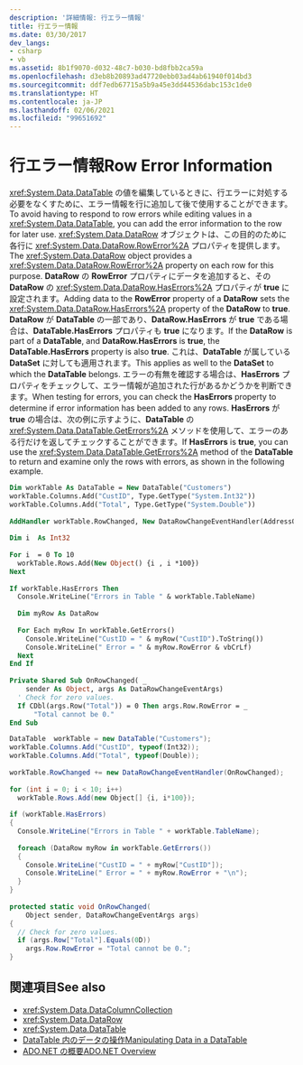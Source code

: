 ```yaml
---
description: '詳細情報: 行エラー情報'
title: 行エラー情報
ms.date: 03/30/2017
dev_langs:
- csharp
- vb
ms.assetid: 8b1f9070-d032-48c7-b030-bd8fbb2ca59a
ms.openlocfilehash: d3eb8b20893ad47720ebb03ad4ab61940f014bd3
ms.sourcegitcommit: ddf7edb67715a5b9a45e3dd44536dabc153c1de0
ms.translationtype: HT
ms.contentlocale: ja-JP
ms.lasthandoff: 02/06/2021
ms.locfileid: "99651692"
---
```

# <a name="row-error-information"></a><span data-ttu-id="a1882-103">行エラー情報</span><span class="sxs-lookup"><span data-stu-id="a1882-103">Row Error Information</span></span>

<span data-ttu-id="a1882-104"><xref:System.Data.DataTable> の値を編集しているときに、行エラーに対処する必要をなくすために、エラー情報を行に追加して後で使用することができます。</span><span class="sxs-lookup"><span data-stu-id="a1882-104">To avoid having to respond to row errors while editing values in a <xref:System.Data.DataTable>, you can add the error information to the row for later use.</span></span> <span data-ttu-id="a1882-105"><xref:System.Data.DataRow> オブジェクトは、この目的のために各行に <xref:System.Data.DataRow.RowError%2A> プロパティを提供します。</span><span class="sxs-lookup"><span data-stu-id="a1882-105">The <xref:System.Data.DataRow> object provides a <xref:System.Data.DataRow.RowError%2A> property on each row for this purpose.</span></span> <span data-ttu-id="a1882-106">**DataRow** の **RowError** プロパティにデータを追加すると、その **DataRow** の <xref:System.Data.DataRow.HasErrors%2A> プロパティが **true** に設定されます。</span><span class="sxs-lookup"><span data-stu-id="a1882-106">Adding data to the **RowError** property of a **DataRow** sets the <xref:System.Data.DataRow.HasErrors%2A> property of the **DataRow** to **true**.</span></span> <span data-ttu-id="a1882-107">**DataRow** が **DataTable** の一部であり、**DataRow.HasErrors** が **true** である場合は、**DataTable.HasErrors** プロパティも **true** になります。</span><span class="sxs-lookup"><span data-stu-id="a1882-107">If the **DataRow** is part of a **DataTable**, and **DataRow.HasErrors** is **true**, the **DataTable.HasErrors** property is also **true**.</span></span> <span data-ttu-id="a1882-108">これは、**DataTable** が属している **DataSet** に対しても適用されます。</span><span class="sxs-lookup"><span data-stu-id="a1882-108">This applies as well to the **DataSet** to which the **DataTable** belongs.</span></span> <span data-ttu-id="a1882-109">エラーの有無を確認する場合は、**HasErrors** プロパティをチェックして、エラー情報が追加された行があるかどうかを判断できます。</span><span class="sxs-lookup"><span data-stu-id="a1882-109">When testing for errors, you can check the **HasErrors** property to determine if error information has been added to any rows.</span></span> <span data-ttu-id="a1882-110">**HasErrors** が **true** の場合は、次の例に示すように、**DataTable** の <xref:System.Data.DataTable.GetErrors%2A> メソッドを使用して、エラーのある行だけを返してチェックすることができます。</span><span class="sxs-lookup"><span data-stu-id="a1882-110">If **HasErrors** is **true**, you can use the <xref:System.Data.DataTable.GetErrors%2A> method of the **DataTable** to return and examine only the rows with errors, as shown in the following example.</span></span>  
  
```vb  
Dim workTable As DataTable = New DataTable("Customers")  
workTable.Columns.Add("CustID", Type.GetType("System.Int32"))  
workTable.Columns.Add("Total", Type.GetType("System.Double"))  
  
AddHandler workTable.RowChanged, New DataRowChangeEventHandler(AddressOf OnRowChanged)  
  
Dim i  As Int32  
  
For i  = 0 To 10  
  workTable.Rows.Add(New Object() {i , i *100})  
Next  
  
If workTable.HasErrors Then  
  Console.WriteLine("Errors in Table " & workTable.TableName)  
  
  Dim myRow As DataRow  
  
  For Each myRow In workTable.GetErrors()  
    Console.WriteLine("CustID = " & myRow("CustID").ToString())  
    Console.WriteLine(" Error = " & myRow.RowError & vbCrLf)  
  Next  
End If  
  
Private Shared Sub OnRowChanged( _  
    sender As Object, args As DataRowChangeEventArgs)  
  ' Check for zero values.  
  If CDbl(args.Row("Total")) = 0 Then args.Row.RowError = _  
      "Total cannot be 0."  
End Sub  
```  
  
```csharp  
DataTable  workTable = new DataTable("Customers");  
workTable.Columns.Add("CustID", typeof(Int32));  
workTable.Columns.Add("Total", typeof(Double));  
  
workTable.RowChanged += new DataRowChangeEventHandler(OnRowChanged);  
  
for (int i = 0; i < 10; i++)  
  workTable.Rows.Add(new Object[] {i, i*100});  
  
if (workTable.HasErrors)  
{  
  Console.WriteLine("Errors in Table " + workTable.TableName);  
  
  foreach (DataRow myRow in workTable.GetErrors())  
  {  
    Console.WriteLine("CustID = " + myRow["CustID"]);  
    Console.WriteLine(" Error = " + myRow.RowError + "\n");  
  }  
}  
  
protected static void OnRowChanged(  
    Object sender, DataRowChangeEventArgs args)  
{  
  // Check for zero values.  
  if (args.Row["Total"].Equals(0D))  
    args.Row.RowError = "Total cannot be 0.";  
}  
```  
  
## <a name="see-also"></a><span data-ttu-id="a1882-111">関連項目</span><span class="sxs-lookup"><span data-stu-id="a1882-111">See also</span></span>

- <xref:System.Data.DataColumnCollection>
- <xref:System.Data.DataRow>
- <xref:System.Data.DataTable>
- [<span data-ttu-id="a1882-112">DataTable 内のデータの操作</span><span class="sxs-lookup"><span data-stu-id="a1882-112">Manipulating Data in a DataTable</span></span>](manipulating-data-in-a-datatable.md)
- [<span data-ttu-id="a1882-113">ADO.NET の概要</span><span class="sxs-lookup"><span data-stu-id="a1882-113">ADO.NET Overview</span></span>](../ado-net-overview.md)
